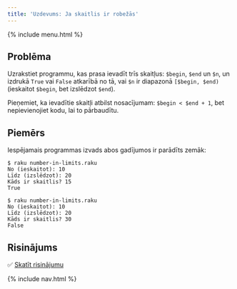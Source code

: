 ```yaml
---
title: 'Uzdevums: Ja skaitlis ir robežās'
---
```


{% include menu.html %}

## Problēma

Uzrakstiet programmu, kas prasa ievadīt trīs skaitļus: `$begin`, `$end` un `$n`, un izdrukā `True` vai `False` atkarībā no tā, vai `$n` ir diapazonā `[$begin, $end)` (ieskaitot `$begin`, bet izslēdzot `$end`).

Pieņemiet, ka ievadītie skaitļi atbilst nosacījumam: `$begin < $end + 1`, bet nepievienojiet kodu, lai to pārbaudītu.

## Piemērs

Iespējamais programmas izvads abos gadījumos ir parādīts zemāk:

```console
$ raku number-in-limits.raku
No (ieskaitot): 10
Līdz (izslēdzot): 20
Kāds ir skaitlis? 15
True

$ raku number-in-limits.raku
No (ieskaitot): 10
Līdz (izslēdzot): 20
Kāds ir skaitlis? 30
False
```

## Risinājums

✅ [Skatīt risinājumu](solution)

{% include nav.html %}